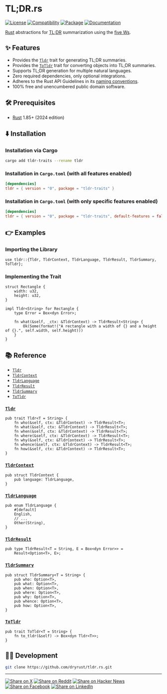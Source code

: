 # TL;DR.rs

[![License](https://img.shields.io/badge/license-Public%20Domain-blue.svg)](https://unlicense.org)
[![Compatibility](https://img.shields.io/badge/rust-1.85%2B-blue)](https://blog.rust-lang.org/2025/02/20/Rust-1.85.0/)
[![Package](https://img.shields.io/crates/v/tldr-traits)](https://crates.io/crates/tldr-traits)
[![Documentation](https://docs.rs/tldr-traits/badge.svg)](https://docs.rs/tldr-traits)

[Rust] abstractions for [TL;DR] summarization using the [five Ws].

## ✨ Features

- Provides the [`Tldr`](#tldr) trait for generating TL;DR summaries.
- Provides the [`ToTldr`](#totldr) trait for converting objects into TL;DR
  summaries.
- Supports TL;DR generation for multiple natural languages.
- Zero required dependencies, only optional integrations.
- Adheres to the Rust API Guidelines in its [naming conventions].
- 100% free and unencumbered public domain software.

## 🛠️ Prerequisites

- [Rust] 1.85+ (2024 edition)

## ⬇️ Installation

### Installation via Cargo

```bash
cargo add tldr-traits --rename tldr
```

### Installation in `Cargo.toml` (with all features enabled)

```toml
[dependencies]
tldr = { version = "0", package = "tldr-traits" }
```

### Installation in `Cargo.toml` (with only specific features enabled)

```toml
[dependencies]
tldr = { version = "0", package = "tldr-traits", default-features = false, features = ["serde"] }
```

## 👉 Examples

### Importing the Library

```rust,ignore
use tldr::{Tldr, TldrContext, TldrLanguage, TldrResult, TldrSummary, ToTldr};
```

### Implementing the Trait

```rust,ignore
struct Rectangle {
    width: u32,
    height: u32,
}

impl Tldr<String> for Rectangle {
    type Error = Box<dyn Error>;

    fn what(&self, _ctx: &TldrContext) -> TldrResult<String> {
        Ok(Some(format!("A rectangle with a width of {} and a height of {}.", self.width, self.height)))
    }
}
```

## 📚 Reference

- [`Tldr`](#tldr)
- [`TldrContext`](#tldrcontext)
- [`TldrLanguage`](#tldrlanguage)
- [`TldrResult`](#tldrresult)
- [`TldrSummary`](#tldrsummary)
- [`ToTldr`](#totldr)

### [`Tldr`]

```rust,ignore
pub trait Tldr<T = String> {
    fn who(&self, ctx: &TldrContext) -> TldrResult<T>;
    fn what(&self, ctx: &TldrContext) -> TldrResult<T>;
    fn when(&self, ctx: &TldrContext) -> TldrResult<T>;
    fn where(&self, ctx: &TldrContext) -> TldrResult<T>;
    fn why(&self, ctx: &TldrContext) -> TldrResult<T>;
    fn whence(&self, ctx: &TldrContext) -> TldrResult<T>;
    fn how(&self, ctx: &TldrContext) -> TldrResult<T>;
}
```

### [`TldrContext`]

```rust,ignore
pub struct TldrContext {
    pub language: TldrLanguage,
}
```

### [`TldrLanguage`]

```rust,ignore
pub enum TldrLanguage {
    #[default]
    English,
    // ...
    Other(String),
}
```

### [`TldrResult`]

```rust,ignore
pub type TldrResult<T = String, E = Box<dyn Error>> =
    Result<Option<T>, E>;
```

### [`TldrSummary`]

```rust,ignore
pub struct TldrSummary<T = String> {
    pub who: Option<T>,
    pub what: Option<T>,
    pub when: Option<T>,
    pub where: Option<T>,
    pub why: Option<T>,
    pub whence: Option<T>,
    pub how: Option<T>,
}
```

### [`ToTldr`]

```rust,ignore
pub trait ToTldr<T = String> {
    fn to_tldr(&self) -> Box<dyn Tldr<T>>;
}
```

## 👨‍💻 Development

```bash
git clone https://github.com/dryrust/tldr.rs.git
```

---

[![Share on X](https://img.shields.io/badge/share%20on-x-03A9F4?logo=x)](https://x.com/intent/post?url=https://github.com/dryrust/tldr.rs&text=TL;DR.rs)
[![Share on Reddit](https://img.shields.io/badge/share%20on-reddit-red?logo=reddit)](https://reddit.com/submit?url=https://github.com/dryrust/tldr.rs&title=TL;DR.rs)
[![Share on Hacker News](https://img.shields.io/badge/share%20on-hn-orange?logo=ycombinator)](https://news.ycombinator.com/submitlink?u=https://github.com/dryrust/tldr.rs&t=TL;DR.rs)
[![Share on Facebook](https://img.shields.io/badge/share%20on-fb-1976D2?logo=facebook)](https://www.facebook.com/sharer/sharer.php?u=https://github.com/dryrust/tldr.rs)
[![Share on LinkedIn](https://img.shields.io/badge/share%20on-linkedin-3949AB?logo=linkedin)](https://www.linkedin.com/sharing/share-offsite/?url=https://github.com/dryrust/tldr.rs)

[Rust]: https://rust-lang.org
[TL;DR]: https://en.wikipedia.org/wiki/TL;DR
[five Ws]: https://en.wikipedia.org/wiki/Five_Ws
[naming conventions]: https://rust-lang.github.io/api-guidelines/naming.html

[`Tldr`]: https://docs.rs/tldr-traits/latest/tldr_traits/trait.Tldr.html
[`TldrContext`]: https://docs.rs/tldr-traits/latest/tldr_traits/struct.TldrContext.html
[`TldrLanguage`]: https://docs.rs/tldr-traits/latest/tldr_traits/enum.TldrLanguage.html
[`TldrResult`]: https://docs.rs/tldr-traits/latest/tldr_traits/type.TldrResult.html
[`TldrSummary`]: https://docs.rs/tldr-traits/latest/tldr_traits/struct.TldrSummary.html
[`ToTldr`]: https://docs.rs/tldr-traits/latest/tldr_traits/trait.ToTldr.html
